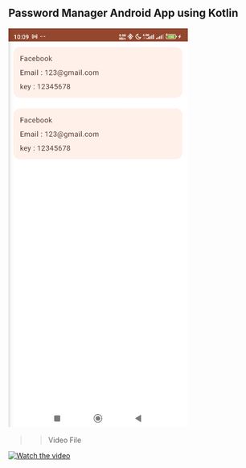 ## Password Manager Android App using Kotlin

![details View card](/screenshots/01.png)

>> Video File

[![Watch the video]()](/screenshots/view_add_update.mp4)